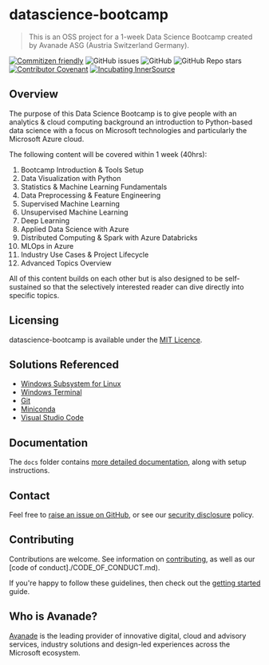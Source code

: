 # datascience-bootcamp
> This is an OSS project for a 1-week Data Science Bootcamp created by Avanade ASG (Austria Switzerland Germany).


[![Commitizen friendly](https://img.shields.io/badge/commitizen-friendly-brightgreen.svg)](http://commitizen.github.io/cz-cli/)
![GitHub issues](https://img.shields.io/github/issues/sebastianbirk/datascience-bootcamp)
![GitHub](https://img.shields.io/github/license/sebastianbirk/datascience-bootcamp)
![GitHub Repo stars](https://img.shields.io/github/stars/sebastianbirk/datascience-bootcamp?style=social)
[![Contributor Covenant](https://img.shields.io/badge/Contributor%20Covenant-2.1-4baaaa.svg)](https://avanade.github.io/code-of-conduct/)
[![Incubating InnerSource](https://img.shields.io/badge/Incubating-Ava--Maturity-%23FF5800?labelColor=yellow)](https://avanade.github.io/maturity-model/)

## Overview

The purpose of this Data Science Bootcamp is to give people with an analytics & cloud computing background an introduction to Python-based data science with a focus on Microsoft technologies and particularly the Microsoft Azure cloud.

The following content will be covered within 1 week (40hrs):
1. Bootcamp Introduction & Tools Setup
2. Data Visualization with Python
3. Statistics & Machine Learning Fundamentals
4. Data Preprocessing & Feature Engineering
5. Supervised Machine Learning
6. Unsupervised Machine Learning
7. Deep Learning
8. Applied Data Science with Azure
9. Distributed Computing & Spark with Azure Databricks
10. MLOps in Azure
11. Industry Use Cases & Project Lifecycle
12. Advanced Topics Overview

All of this content builds on each other but is also designed to be self-sustained so that the selectively interested reader can dive directly into specific topics.

## Licensing
datascience-bootcamp is available under the [MIT Licence](./LICENCE).

## Solutions Referenced

- [Windows Subsystem for Linux](https://docs.microsoft.com/en-us/windows/wsl/)
- [Windows Terminal](https://docs.microsoft.com/en-us/windows/terminal/)
- [Git](https://git-scm.com/)
- [Miniconda](https://docs.conda.io/en/latest/miniconda.html)
- [Visual Studio Code](https://code.visualstudio.com/)

## Documentation
The `docs` folder contains [more detailed documentation](./docs/start-here.md), along with setup instructions.

## Contact
Feel free to [raise an issue on GitHub](https://github.com/sebastianbirk/datascience-bootcamp/issues), or see our [security disclosure](./SECURITY.md) policy.

## Contributing
Contributions are welcome. See information on [contributing](./CONTRIBUTING.md), as well as our [code of conduct]./CODE_OF_CONDUCT.md).

If you're happy to follow these guidelines, then check out the [getting started](./docs/start-here.md) guide.

## Who is Avanade?

[Avanade](https://www.avanade.com) is the leading provider of innovative digital, cloud and advisory services, industry solutions and design-led experiences across the Microsoft ecosystem.
